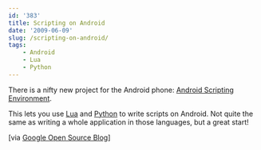 ```yaml
---
id: '383'
title: Scripting on Android
date: '2009-06-09'
slug: /scripting-on-android/
tags:
    - Android
    - Lua
    - Python
---
```


There is a nifty new project for the Android phone:
[Android Scripting Environment](http://code.google.com/p/android-scripting/).

This lets you use [Lua](http://lua.org) and [Python](http://python.org/) to
write scripts on Android. Not quite the same as writing a whole application in
those languages, but a great start!

<!-- more -->

\[via
[Google Open Source Blog](http://google-opensource.blogspot.com/2009/06/introducing-android-scripting.html)\]
